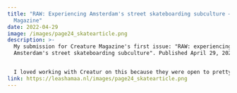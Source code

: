 ```yaml
---
title: "RAW: Experiencing Amsterdam's street skateboarding subculture — Creature
  Magazine"
date: 2022-04-29
image: /images/page24_skatearticle.png
description: >-
  My submission for Creature Magazine's first issue: "RAW: experiencing
  Amsterdam's street skateboarding subculture". Published April 29, 2022. 


  I﻿ loved working with Creatur on this because they were open to pretty much any type of submission. It allowed to me inspire my own research and combine my passions of skateboarding and writing.
link: https://leashamaa.nl/images/page24_skatearticle.png
---
```

